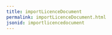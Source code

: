 ```yaml
---
title: importLicenceDocument
permalink: importLicenceDocument.html
jsonid: importlicencedocument
---
```

